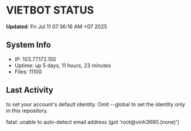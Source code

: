 # VIETBOT STATUS
**Updated**: Fri Jul 11 07:36:16 AM +07 2025

## System Info
- IP: 103.77.172.150
- Uptime: up 5 days, 11 hours, 23 minutes
- Files: 11100

## Last Activity

to set your account's default identity.
Omit --global to set the identity only in this repository.

fatal: unable to auto-detect email address (got 'root@vinh3690.(none)')
